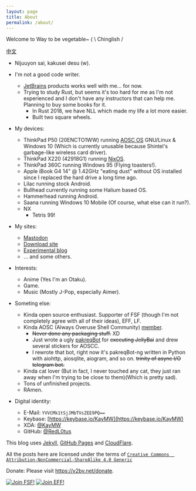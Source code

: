 ```yaml
---
layout: page
title: About
permalink: /about/
---
```

Welcome to Way to be vegetable~ ( \ Chinglish /

[中文](https://v2bv.net/about-zh/)

- Nijuuyon sai, kakusei desu (w).

- I'm not a good code writer.
  - [JetBrains](https://www.jetbrains.com/) products works well with me... for now.
  - Trying to study Rust, but seems it's too hard for me as I'm not experienced and I don't have any instructors that can help me. Planning to buy some books for it.
    - In Rust 2018, we have NLL which made my life a lot more easier.
    - Built two square wheels.
- My devices:
  - ThinkPad P50 (20ENCTO1WW) running [AOSC OS](https://aosc.io) GNU/Linux & Windows 10 (Which is currently unusable because Shintel's garbage-like wireless card driver).
  - ThinkPad X220 (42918G1) running [NixOS](https://nixos.org).
  - ThinkPad 360C running Windows 95 (Flying toasters!).
  - Apple iBook G4 14" @ 1.42GHz "eating dust" without OS installed since I replaced the hard drive a long time ago.
  - Lilac running stock Android.
  - Bullhead currently running some Halium based OS.
  - Hammerhead running Android.
  - Saana running Windows 10 Mobile (Of course, what else can it run?).
  - NX
    - Tetris 99!

- My sites:
  - [Mastodon](https://s.brined.fish)
  - [Download site](https://dl.v2bv.net)
  - [Experimental blog](https://brined.fish/SaltedBlog/)
  - ... and some others.

- Interests:
  - Anime (Yes I'm an Otaku).
  - Game. <!-- My Steam profile: https://steamcommunity.com/id/red_l0tus/ -->
  - Music (Mostly J-Pop, especially Aimer).

- Someting else:
  - Kinda open source enthusiast. Supporter of FSF (though I'm not completely agree with all of their ideas), EFF, LF.
  - Kinda AOSC (Always Overuse Shell Community) [member](https://aosc.io/people/~redl0tus).
    - ~~Never done any packaging stuff.~~ XD
    - Just wrote a ugly [pakreqBot](https://github.com/AOSC-Dev/pakreqBot) for ~~executing JellyBai~~ and drew several stickers for AOSCC.
    - I rewrote that bot, right now it's pakreqBot-ng written in Python with aiohttp, aiosqlite, aiogram, and so on. ~~trinity of async I/O telegram bot.~~
  - Kinda cat lover (But in fact, I never touched any cat, they just ran away when I'm trying to be close to them)(Which is pretty sad).
  - Tons of unfinished projects.
  - RAmen.

- Digital identity:
  - E-Mail: <code>YVVCMk1tSjJMbTVsZEE9PQ==</code> <!-- Just simply done base64 for two times.-->
  - Keybase: [https://keybase.io/KayMW](https://keybase.io/KayMW)
  - XDA: [@KayMW](https://forum.xda-developers.com/member.php?u=8356701)
  - GitHub: [@RedL0tus](https://github.com/RedL0tus)
<!-- Telegram: DSAuoUEyMRMcp2uPo3D= -->

This blog uses [Jekyll](http://jekyllrb.com/), [GitHub Pages](https://github.io/) and [CloudFlare](https://cloudflare.com).

All the posts here are licensed under the terms of [`Creative Commons  Attribution-NonCommercial-ShareAlike 4.0 Generic`](https://creativecommons.org/licenses/by-nc-sa/4.0/)

Donate: Please visit <a href="https://v2bv.net/donate">https://v2bv.net/donate</a>.

<a href="https://my.fsf.org/register_form?referrer=1311599"><img src="https://static.fsf.org/nosvn/associate/crm/1311599.png" alt="Join FSF!" border="0"></a>
<a href="https://www.eff.org/join"><img src="https://www.eff.org/files/eff-banner.jpg" alt="Join EFF!" border="0"></a><br />
